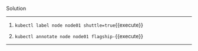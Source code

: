 Solution

---

1. `kubectl label node node01 shuttle=true`{{execute}}

1. `kubectl annotate node node01 flagship-`{{execute}}

---
<br/>
<br/>
